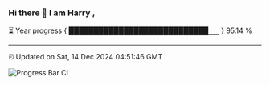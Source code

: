 ### Hi there 👋 I am Harry , 

⏳ Year progress { ████████████████████████████▁▁ } 95.14 %

---

⏰ Updated on Sat, 14 Dec 2024 04:51:46 GMT

![Progress Bar CI](https://github.com/duykhang68/duykhang68/workflows/Progress%20Bar%20CI/badge.svg)

